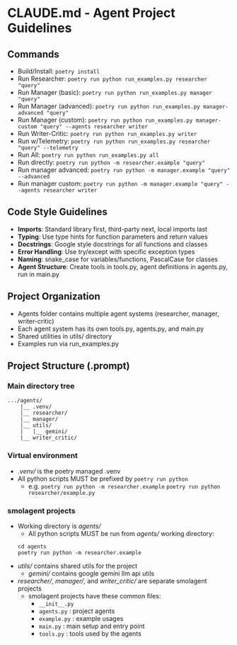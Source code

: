 # CLAUDE.md - Agent Project Guidelines

## Commands
- Build/Install: `poetry install`
- Run Researcher: `poetry run python run_examples.py researcher "query"`
- Run Manager (basic): `poetry run python run_examples.py manager "query"`
- Run Manager (advanced): `poetry run python run_examples.py manager-advanced "query"`
- Run Manager (custom): `poetry run python run_examples.py manager-custom "query" --agents researcher writer`
- Run Writer-Critic: `poetry run python run_examples.py writer`
- Run w/Telemetry: `poetry run python run_examples.py researcher "query" --telemetry`
- Run All: `poetry run python run_examples.py all`
- Run directly: `poetry run python -m researcher.example "query"`
- Run manager advanced: `poetry run python -m manager.example "query" --advanced`
- Run manager custom: `poetry run python -m manager.example "query" --agents researcher writer`

## Code Style Guidelines
- **Imports**: Standard library first, third-party next, local imports last
- **Typing**: Use type hints for function parameters and return values
- **Docstrings**: Google style docstrings for all functions and classes
- **Error Handling**: Use try/except with specific exception types
- **Naming**: snake_case for variables/functions, PascalCase for classes
- **Agent Structure**: Create tools in tools.py, agent definitions in agents.py, run in main.py

## Project Organization
- Agents folder contains multiple agent systems (researcher, manager, writer-critic)
- Each agent system has its own tools.py, agents.py, and main.py
- Shared utilities in utils/ directory
- Examples run via run_examples.py

## Project Structure (.prompt)
### Main directory tree
```
.../agents/
    |__ .venv/
    |__ researcher/
    |__ manager/
    |__ utils/
    |   |__ gemini/
    |__ writer_critic/
```

### Virtual environment
- *.venv/* is the poetry managed .venv
- All python scripts MUST be prefixed by `poetry run python `
    - e.g.  `poetry run python -m researcher.example`
            `poetry run python researcher/example.py`

### smolagent projects
- Working directory is *agents/*
    - All python scripts MUST be run from *agents/* working directory:
    ```
    cd agents
    poetry run python -m researcher.example
    ```
- *utils/* contains shared utils for the project
    - *gemini/* contains google gemini llm api utils
- *researcher/*, *manager/*, and *writer_critic/* are separate smolagent projects
    - smolagent projects have these common files:
        - `__init__.py`
        - `agents.py` : project agents
        - `example.py` : example usages
        - `main.py` : main setup and entry point
        - `tools.py` : tools used by the agents